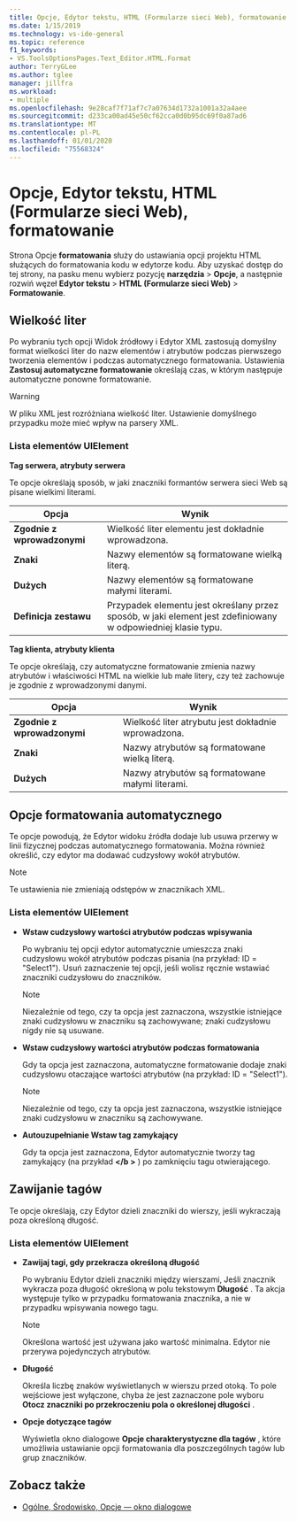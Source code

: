 ```yaml
---
title: Opcje, Edytor tekstu, HTML (Formularze sieci Web), formatowanie
ms.date: 1/15/2019
ms.technology: vs-ide-general
ms.topic: reference
f1_keywords:
- VS.ToolsOptionsPages.Text_Editor.HTML.Format
author: TerryGLee
ms.author: tglee
manager: jillfra
ms.workload:
- multiple
ms.openlocfilehash: 9e28caf7f71af7c7a07634d1732a1001a32a4aee
ms.sourcegitcommit: d233ca00ad45e50cf62cca0d0b95dc69f0a87ad6
ms.translationtype: MT
ms.contentlocale: pl-PL
ms.lasthandoff: 01/01/2020
ms.locfileid: "75568324"
---
```

# <a name="options-text-editor-html-web-forms-formatting"></a>Opcje, Edytor tekstu, HTML (Formularze sieci Web), formatowanie

Strona Opcje **formatowania** służy do ustawiania opcji projektu HTML służących do formatowania kodu w edytorze kodu. Aby uzyskać dostęp do tej strony, na pasku menu wybierz pozycję **narzędzia** > **Opcje**, a następnie rozwiń węzeł **Edytor tekstu** > **HTML (Formularze sieci Web)**  > **Formatowanie**.

## <a name="capitalization"></a>Wielkość liter

Po wybraniu tych opcji Widok źródłowy i Edytor XML zastosują domyślny format wielkości liter do nazw elementów i atrybutów podczas pierwszego tworzenia elementów i podczas automatycznego formatowania. Ustawienia **Zastosuj automatyczne formatowanie** określają czas, w którym następuje automatyczne ponowne formatowanie.

> [!WARNING]
> W pliku XML jest rozróżniana wielkość liter. Ustawienie domyślnego przypadku może mieć wpływ na parsery XML.

### <a name="uielement-list"></a>Lista elementów UIElement

**Tag serwera, atrybuty serwera**

Te opcje określają sposób, w jaki znaczniki formantów serwera sieci Web są pisane wielkimi literami.

|Opcja|Wynik|
|---------------------------------|------------------------------|
|**Zgodnie z wprowadzonymi**|Wielkość liter elementu jest dokładnie wprowadzona.|
|**Znaki**|Nazwy elementów są formatowane wielką literą.|
|**Dużych**|Nazwy elementów są formatowane małymi literami.|
|**Definicja zestawu**|Przypadek elementu jest określany przez sposób, w jaki element jest zdefiniowany w odpowiedniej klasie typu.|

**Tag klienta, atrybuty klienta**

Te opcje określają, czy automatyczne formatowanie zmienia nazwy atrybutów i właściwości HTML na wielkie lub małe litery, czy też zachowuje je zgodnie z wprowadzonymi danymi.

|Opcja|Wynik|
|---------------------------------|------------------------------|
|**Zgodnie z wprowadzonymi**|Wielkość liter atrybutu jest dokładnie wprowadzona.|
|**Znaki**|Nazwy atrybutów są formatowane wielką literą.|
|**Dużych**|Nazwy atrybutów są formatowane małymi literami.|

## <a name="automatic-formatting-options"></a>Opcje formatowania automatycznego

Te opcje powodują, że Edytor widoku źródła dodaje lub usuwa przerwy w linii fizycznej podczas automatycznego formatowania. Można również określić, czy edytor ma dodawać cudzysłowy wokół atrybutów.

> [!NOTE]
> Te ustawienia nie zmieniają odstępów w znacznikach XML.

### <a name="uielement-list"></a>Lista elementów UIElement

- **Wstaw cudzysłowy wartości atrybutów podczas wpisywania**

   Po wybraniu tej opcji edytor automatycznie umieszcza znaki cudzysłowu wokół atrybutów podczas pisania (na przykład: ID = "Select1"). Usuń zaznaczenie tej opcji, jeśli wolisz ręcznie wstawiać znaczniki cudzysłowu do znaczników.

   > [!NOTE]
   > Niezależnie od tego, czy ta opcja jest zaznaczona, wszystkie istniejące znaki cudzysłowu w znaczniku są zachowywane; znaki cudzysłowu nigdy nie są usuwane.

- **Wstaw cudzysłowy wartości atrybutów podczas formatowania**

   Gdy ta opcja jest zaznaczona, automatyczne formatowanie dodaje znaki cudzysłowu otaczające wartości atrybutów (na przykład: ID = "Select1").

   > [!NOTE]
   > Niezależnie od tego, czy ta opcja jest zaznaczona, wszystkie istniejące znaki cudzysłowu w znaczniku są zachowywane.

- **Autouzupełnianie Wstaw tag zamykający**

   Gdy ta opcja jest zaznaczona, Edytor automatycznie tworzy tag zamykający (na przykład **\</b >** ) po zamknięciu tagu otwierającego.

## <a name="tag-wrapping"></a>Zawijanie tagów

Te opcje określają, czy Edytor dzieli znaczniki do wierszy, jeśli wykraczają poza określoną długość.

### <a name="uielement-list"></a>Lista elementów UIElement

- **Zawijaj tagi, gdy przekracza określoną długość**

   Po wybraniu Edytor dzieli znaczniki między wierszami, Jeśli znacznik wykracza poza długość określoną w polu tekstowym **Długość** . Ta akcja występuje tylko w przypadku formatowania znacznika, a nie w przypadku wpisywania nowego tagu.

   > [!NOTE]
   > Określona wartość jest używana jako wartość minimalna. Edytor nie przerywa pojedynczych atrybutów.

- **Długość**

   Określa liczbę znaków wyświetlanych w wierszu przed otoką. To pole wejściowe jest wyłączone, chyba że jest zaznaczone pole wyboru **Otocz znaczniki po przekroczeniu pola o określonej długości** .

- **Opcje dotyczące tagów**

   Wyświetla okno dialogowe **Opcje charakterystyczne dla tagów** , które umożliwia ustawianie opcji formatowania dla poszczególnych tagów lub grup znaczników.

## <a name="see-also"></a>Zobacz także

- [Ogólne, Środowisko, Opcje — okno dialogowe](../../ide/reference/general-environment-options-dialog-box.md)
